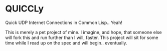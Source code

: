 # QUICCLy
Quick UDP Internet Connections in Common Lisp.. Yeah!

This is merely a pet project of mine. I imagine, and hope, that someone else will fork this and run further than I will, faster. This project will sit for some time while I read up on the spec and will begin.. eventually. 
